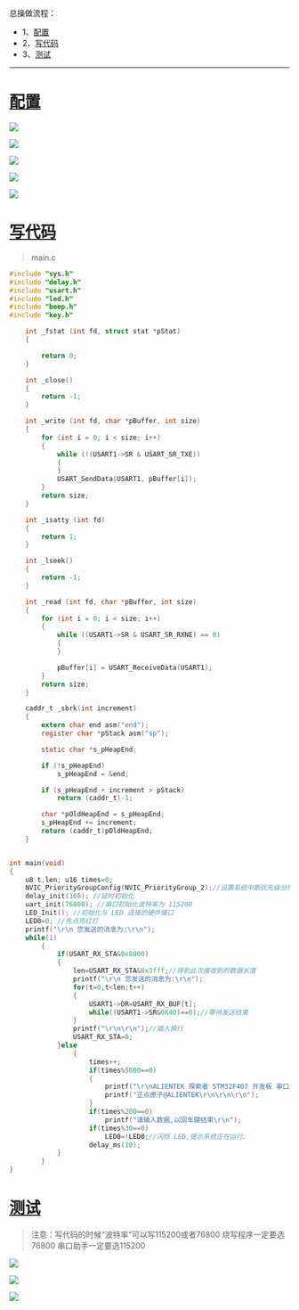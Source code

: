 总操做流程：
- 1、[配置](#STM-M4-01)
- 2、[写代码](#STM-M4-02)
- 3、[测试](#STM-M4-03)

***

# <a name="STM-M4-01" href="#" >配置</a>

![](image/7-1.png)

![](image/7-2.png)

![](image/7-5.png)

![](image/7-3.png)

![](image/7-4.png)

# <a name="STM-M4-02" href="#" >写代码</a>

> main.c

```c
#include "sys.h"
#include "delay.h"
#include "usart.h"
#include "led.h"
#include "beep.h"
#include "key.h"

    int _fstat (int fd, struct stat *pStat)
    {

        return 0;
    }

    int _close()
    {
        return -1;
    }

    int _write (int fd, char *pBuffer, int size)
    {
        for (int i = 0; i < size; i++)
        {
            while (!(USART1->SR & USART_SR_TXE))
            {
            }
            USART_SendData(USART1, pBuffer[i]);
        }
        return size;
    }

    int _isatty (int fd)
    {
        return 1;
    }

    int _lseek()
    {
        return -1;
    }

    int _read (int fd, char *pBuffer, int size)
    {
        for (int i = 0; i < size; i++)
        {
            while ((USART1->SR & USART_SR_RXNE) == 0)
            {
            }

            pBuffer[i] = USART_ReceiveData(USART1);
        }
        return size;
    }

    caddr_t _sbrk(int increment)
    {
        extern char end asm("end");
        register char *pStack asm("sp");

        static char *s_pHeapEnd;

        if (!s_pHeapEnd)
            s_pHeapEnd = &end;

        if (s_pHeapEnd + increment > pStack)
            return (caddr_t)-1;

        char *pOldHeapEnd = s_pHeapEnd;
        s_pHeapEnd += increment;
        return (caddr_t)pOldHeapEnd;
    }


int main(void)
{
	u8 t,len; u16 times=0;
	NVIC_PriorityGroupConfig(NVIC_PriorityGroup_2);//设置系统中断优先级分组 2
	delay_init(168); //延时初始化
	uart_init(76800); //串口初始化波特率为 115200
	LED_Init(); //初始化与 LED 连接的硬件接口
	LED0=0; //先点亮红灯
	printf("\r\n 您发送的消息为:\r\n");
	while(1)
	    {
	        if(USART_RX_STA&0x8000)
	        {
	            len=USART_RX_STA&0x3fff;//得到此次接收到的数据长度
	            printf("\r\n 您发送的消息为:\r\n");
	            for(t=0;t<len;t++)
	            {
	                USART1->DR=USART_RX_BUF[t];
	                while((USART1->SR&0X40)==0);//等待发送结束
	            }
	            printf("\r\n\r\n");//插入换行
	            USART_RX_STA=0;
	        }else
	            {
	                times++;
	                if(times%5000==0)
	                {
	                    printf("\r\nALIENTEK 探索者 STM32F407 开发板 串口实验\r\n");
	                    printf("正点原子@ALIENTEK\r\n\r\n\r\n");
	                }
	                if(times%200==0)
	                    printf("请输入数据,以回车键结束\r\n");
	                if(times%30==0)
	                    LED0=!LED0;//闪烁 LED,提示系统正在运行.
	                delay_ms(10);
	        }
	    }
}

```

# <a name="STM-M4-03" href="#" >测试</a>

> 注意：写代码的时候“波特率”可以写115200或者76800
>       烧写程序一定要选76800
>       串口助手一定要选115200

![](image/4-14.png)

![](image/4-15.png)

![](image/7-6.gif)